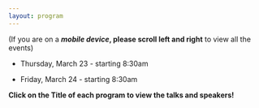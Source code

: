 ```yaml
---
layout: program
---
```


(If you are on a **_mobile device_, please scroll left and right** to view all the events)

- Thursday, March 23 - starting 8:30am

- Friday, March 24 - starting 8:30am

**Click on the Title of each program to view the talks and speakers!**
